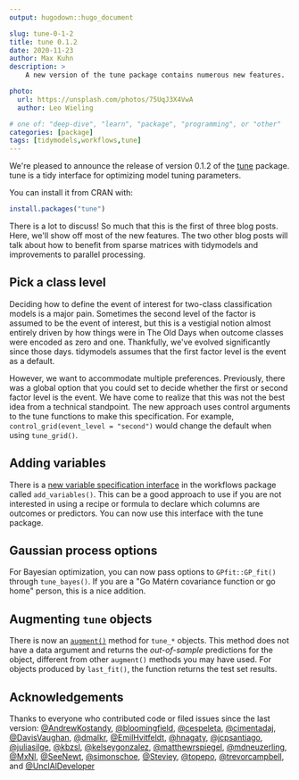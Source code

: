 ```yaml
---
output: hugodown::hugo_document

slug: tune-0-1-2
title: tune 0.1.2
date: 2020-11-23
author: Max Kuhn
description: >
    A new version of the tune package contains numerous new features. 

photo:
  url: https://unsplash.com/photos/75UqJ3X4VwA
  author: Leo Wieling

# one of: "deep-dive", "learn", "package", "programming", or "other"
categories: [package] 
tags: [tidymodels,workflows,tune]
---
```


<!--
TODO:
* [ ] Pick category and tags (see existing with `post_tags()`)
* [ ] Find photo & update yaml metadata
* [ ] Create `thumbnail-sq.jpg`; height and width should be equal
* [ ] Create `thumbnail-wd.jpg`; width should be >5x height
* [ ] `hugodown::use_tidy_thumbnail()`
* [ ] Add intro sentence
* [ ] `use_tidy_thanks()`
-->

We're pleased to announce the release of version 0.1.2 of the [tune](https://tune.tidymodels.org/) package. tune is a tidy interface for optimizing model tuning parameters. 

You can install it from CRAN with:


```r
install.packages("tune")
```

There is a lot to discuss! So much that this is the first of three blog posts. Here, we'll show off most of the new features. The two other blog posts will talk about how to benefit from sparse matrices with tidymodels and improvements to parallel processing. 

## Pick a class level

Deciding how to define the event of interest for two-class classification models is a major pain. Sometimes the second level of the factor is assumed to be the event of interest, but this is a vestigial notion almost entirely driven by how things were in The Old Days when outcome classes were encoded as zero and one. Thankfully, we've evolved significantly since those days. tidymodels assumes that the first factor level is the event as a default. 

However, we want to accommodate multiple preferences. Previously, there was a global option that you could set to decide whether the first or second factor level is the event. We have come to realize that this was not the best idea from a technical standpoint. The new approach uses control arguments to the tune functions to make this specification. For example, `control_grid(event_level = "second")` would change the default when using `tune_grid()`. 

## Adding variables 

There is a [new variable specification interface](https://workflows.tidymodels.org/reference/add_variables.html) in the workflows package called `add_variables()`. This can be a good approach to use if you are not interested in using a recipe or formula to declare which columns are outcomes or predictors. You can now use this interface with the tune package. 

## Gaussian process options

For Bayesian optimization, you can now pass options to `GPfit::GP_fit()` through `tune_bayes()`. If you are a "Go Matérn covariance function or go home" person, this is a nice addition. 

## Augmenting `tune` objects

There is now an [`augment()`](https://broom.tidymodels.org/articles/broom.html) method for `tune_*` objects. This method does not have a data argument and returns the _out-of-sample_ predictions for the object, different from other `augment()` methods you may have used. For objects produced by `last_fit()`, the function returns the test set results. 

## Acknowledgements

Thanks to everyone who contributed code or filed issues since the last version: [&#x0040;AndrewKostandy](https://github.com/AndrewKostandy), [&#x0040;bloomingfield](https://github.com/bloomingfield), [&#x0040;cespeleta](https://github.com/cespeleta), [&#x0040;cimentadaj](https://github.com/cimentadaj), [&#x0040;DavisVaughan](https://github.com/DavisVaughan), [&#x0040;dmalkr](https://github.com/dmalkr), [&#x0040;EmilHvitfeldt](https://github.com/EmilHvitfeldt), [&#x0040;hnagaty](https://github.com/hnagaty), [&#x0040;jcpsantiago](https://github.com/jcpsantiago), [&#x0040;juliasilge](https://github.com/juliasilge), [&#x0040;kbzsl](https://github.com/kbzsl), [&#x0040;kelseygonzalez](https://github.com/kelseygonzalez), [&#x0040;matthewrspiegel](https://github.com/matthewrspiegel), [&#x0040;mdneuzerling](https://github.com/mdneuzerling), [&#x0040;MxNl](https://github.com/MxNl), [&#x0040;SeeNewt](https://github.com/SeeNewt), [&#x0040;simonschoe](https://github.com/simonschoe), [&#x0040;Steviey](https://github.com/Steviey), [&#x0040;topepo](https://github.com/topepo), [&#x0040;trevorcampbell](https://github.com/trevorcampbell), and [&#x0040;UnclAlDeveloper](https://github.com/UnclAlDeveloper)

